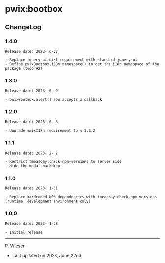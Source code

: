 # pwix:bootbox

## ChangeLog

### 1.4.0

    Release date: 2023- 6-22

    - Replace jquery-ui-dist requirement with standard jquery-ui
    - Define pwixBootbox.i18n.namespace() to get the i18n namespace of the package (todo #2)

### 1.3.0

    Release date: 2023- 6- 9

    - pwixBootbox.alert() now accepts a callback

### 1.2.0

    Release date: 2023- 6- 8

    - Upgrade pwixI18n requirement to v 1.3.2

### 1.1.1

    Release date: 2023- 2- 2

    - Restrict tmeasday:check-npm-versions to server side
    - Hide the modal backdrop

### 1.1.0

    Release date: 2023- 1-31

    - Replace hardcoded NPM dependencies with tmeasday:check-npm-versions (runtime, development environment only)

### 1.0.0

    Release date: 2023- 1-28

    - Initial release

---
P. Wieser
- Last updated on 2023, June 22nd
